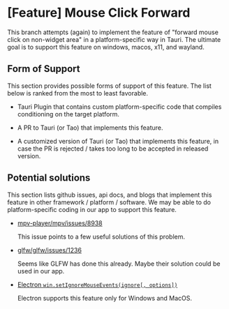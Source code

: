 # [Feature] Mouse Click Forward

This branch attempts (again) to implement the feature of "forward mouse click on non-widget area" in a platform-specific way in Tauri. The ultimate goal is to support this feature on windows, macos, x11, and wayland.

## Form of Support

This section provides possible forms of support of this feature. The list below is ranked from the most to least favorable.

- Tauri Plugin that contains custom platform-specific code that compiles conditioning on the target platform.

- A PR to Tauri (or Tao) that implements this feature.

- A customized version of Tauri (or Tao) that implements this feature, in case the PR is rejected / takes too long to be accepted in released version.

## Potential solutions

This section lists github issues, api docs, and blogs that implement this feature in other framework / platform / software. We may be able to do platform-specific coding in our app to support this feature.

- [mpv-player/mpv/issues/8938](https://github.com/mpv-player/mpv/issues/8938)

  This issue points to a few useful solutions of this problem.

- [glfw/glfw/issues/1236](https://github.com/glfw/glfw/issues/1236)

  Seems like GLFW has done this already. Maybe their solution could be used in our app.

- [Electron `win.setIgnoreMouseEvents(ignore[, options])`](https://www.electronjs.org/docs/latest/api/browser-window#winsetignoremouseeventsignore-options)

  Electron supports this feature only for Windows and MacOS.
